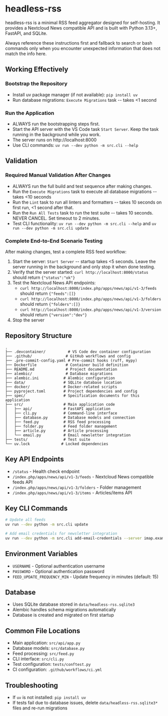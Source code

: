 # headless-rss

headless-rss is a minimal RSS feed aggregator designed for self-hosting. It provides a Nextcloud News compatible API and is built with Python 3.13+, FastAPI, and SQLite.

Always reference these instructions first and fallback to search or bash commands only when you encounter unexpected information that does not match the info here.

## Working Effectively

### Bootstrap the Repository
- Install uv package manager (if not available): `pip install uv`
- Run database migrations: `Execute Migrations` task -- takes <1 second

### Run the Application
- ALWAYS run the bootstrapping steps first.
- Start the API server with the VS Code task `Start Server`. Keep the task running in the background while you work.
- The server runs on http://localhost:8000
- Use CLI commands: `uv run --dev python -m src.cli --help`

## Validation

### Required Manual Validation After Changes
- ALWAYS run the full build and test sequence after making changes.
- Run the `Execute Migrations` task to execute all database migrations -- takes <10 seconds
- Run the `Lint` task to run all linters and formatters -- takes 10 seconds on first run, <1 second after that.
- Run the `Run All Tests` task to run the test suite -- takes 10 seconds. NEVER CANCEL. Set timeout to 2 minutes.
- Test CLI functionality: `uv run --dev python -m src.cli --help` and `uv run --dev python -m src.cli update`

### Complete End-to-End Scenario Testing
After making changes, test a complete RSS feed workflow:
1. Start the server: `Start Server` -- startup takes <5 seconds. Leave the server running in the background and only stop it when done testing.
2. Verify that the server started: `curl http://localhost:8000/status` should return `{"status":"ok"}`
3. Test the Nextcloud News API endpoints:
   - `curl http://localhost:8000/index.php/apps/news/api/v1-3/feeds` should return `{"feeds":[]}`
   - `curl http://localhost:8000/index.php/apps/news/api/v1-3/folders` should return `{"folders":[]}`
   - `curl http://localhost:8000/index.php/apps/news/api/v1-3/version` should return `{"version":"dev"}`
4. Stop the server

## Repository Structure
```
.
├── .devcontainer/          # VS Code dev container configuration
├── .github/               # GitHub workflows and config
├── .pre-commit-config.yaml # Pre-commit hooks (ruff, mypy)
├── Dockerfile             # Container build definition
├── README.md              # Project documentation
├── alembic/               # Database migrations
├── alembic.ini           # Alembic configuration
├── data/                 # SQLite database location
├── docker/               # Docker-related scripts
├── pyproject.toml        # Project dependencies and config
├── spec/                 # Specification documents for this application
├── src/                  # Main application code
│   ├── api/              # FastAPI application
│   ├── cli.py            # Command-line interface
│   ├── database.py       # Database models and connection
│   ├── feed.py           # RSS feed processing
│   ├── folder.py         # Feed folder management
│   ├── article.py        # Article processing
│   └── email.py          # Email newsletter integration
├── tests/                # Test suite
└── uv.lock              # Locked dependencies
```

## Key API Endpoints
- `/status` - Health check endpoint
- `/index.php/apps/news/api/v1-3/feeds` - Nextcloud News compatible feeds API
- `/index.php/apps/news/api/v1-3/folders` - Folder management
- `/index.php/apps/news/api/v1-3/items` - Articles/items API

## Key CLI Commands
```bash
# Update all feeds
uv run --dev python -m src.cli update

# Add email credentials for newsletter integration
uv run --dev python -m src.cli add-email-credentials --server imap.example.com --port 993 --username user@example.com --password yourpassword
```

## Environment Variables
- `USERNAME` - Optional authentication username
- `PASSWORD` - Optional authentication password
- `FEED_UPDATE_FREQUENCY_MIN` - Update frequency in minutes (default: 15)

## Database
- Uses SQLite database stored in `data/headless-rss.sqlite3`
- Alembic handles schema migrations automatically
- Database is created and migrated on first startup

## Common File Locations
- Main application: `src/api/app.py`
- Database models: `src/database.py`
- Feed processing: `src/feed.py`
- CLI interface: `src/cli.py`
- Test configuration: `tests/conftest.py`
- CI configuration: `.github/workflows/ci.yml`

## Troubleshooting
- If `uv` is not installed: `pip install uv`
- If tests fail due to database issues, delete `data/headless-rss.sqlite3*` files and re-run migrations
